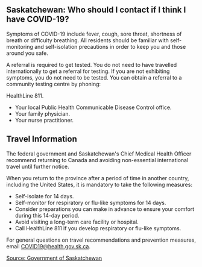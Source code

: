 ## Saskatchewan: Who should I contact if I think I have COVID-19?

Symptoms of COVID-19 include fever, cough, sore throat, shortness of breath or difficulty breathing. All residents should be familiar with self-monitoring and self-isolation precautions in order to keep you and those around you safe.

A referral is required to get tested. You do not need to have travelled internationally to get a referral for testing. If you are not exhibiting symptoms, you do not need to be tested. You can obtain a referral to a community testing centre by phoning:

HealthLine 811.

- Your local Public Health Communicable Disease Control office.
- Your family physician.
- Your nurse practitioner.

## Travel Information

The federal government and Saskatchewan's Chief Medical Health Officer recommend returning to Canada and avoiding non-essential international travel until further notice.

When you return to the province after a period of time in another country, including the United States, it is mandatory to take the following measures:

- Self-isolate for 14 days.
- Self-monitor for respiratory or flu-like symptoms for 14 days.
- Consider preparations you can make in advance to ensure your comfort during this 14-day period.
- Avoid visiting a long-term care facility or hospital.
- Call HealthLine 811 if you develop respiratory or flu-like symptoms.

For general questions on travel recommendations and prevention measures, email COVID19@health.gov.sk.ca.

[Source: Government of Saskatchewan](https://www.saskatchewan.ca/government/health-care-administration-and-provider-resources/treatment-procedures-and-guidelines/emerging-public-health-issues/2019-novel-coronavirus/testing-information)
